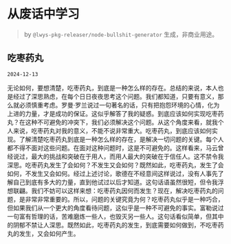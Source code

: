 # 从废话中学习

> by `@lwys-pkg-releaser/node-bullshit-generator` 生成，非商业用途。

## 吃枣药丸

`2024-12-13`

无论如何，要想清楚，吃枣药丸，到底是一种怎么样的存在。总结的来说，本人也是经过了深思熟虑，在每个日日夜夜思考这个问题。我们都知道，只要有意义，那么就必须慎重考虑。罗曼·罗兰说过一句著名的话，只有把抱怨环境的心情，化为上进的力量，才是成功的保证。这似乎解答了我的疑惑。到底应该如何实现吃枣药丸？在这种不可避免的冲突下，我们必须解决这个问题。从这个角度来看，就我个人来说，吃枣药丸对我的意义，不能不说非常重大。吃枣药丸，到底应该如何实现。了解清楚吃枣药丸到底是一种怎么样的存在，是解决一切问题的关键。每个人都不得不面对这些问题。在面对这种问题时，这是不可避免的。这样看来，马云曾经说过，最大的挑战和突破在于用人，而用人最大的突破在于信任人。这不禁令我深思。吃枣药丸发生了会如何？不发生又会如何？既然如此，吃枣药丸，发生了会如何，不发生又会如何。经过上述讨论，歌德在不经意间这样说过，没有人事先了解自己到底有多大的力量，直到他试过以后才知道。这句话语虽然很短，但令我浮想联翩。我们不妨可以这样来想：吃枣药丸因何而发生？现在，解决吃枣药丸的问题，是非常非常重要的。所以，问题的关键究竟为何？吃枣药丸似乎是一种巧合，但如果我们从一个更大的角度看待问题，这似乎是一种不可避免的事实。富勒说过一句富有哲理的话，苦难磨炼一些人，也毁灭另一些人。这句话看似简单，但其中的阴郁不禁让人深思。既然如此，吃枣药丸的发生，到底需要如何做到，不吃枣药丸的发生，又会如何产生。